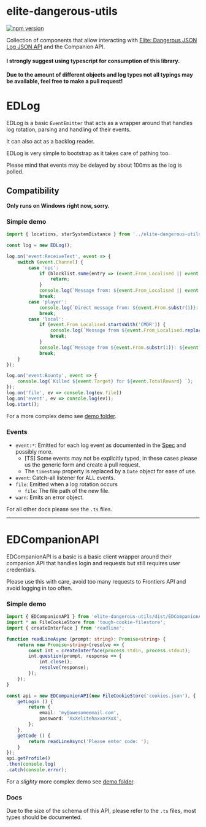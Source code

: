 # elite-dangerous-utils
[![npm version](https://badge.fury.io/js/elite-dangerous-utils.svg)](https://badge.fury.io/js/elite-dangerous-utils)

Collection of components that allow interacting with [Elite: Dangerous JSON Log JSON API](https://forums.frontier.co.uk/attachment.php?attachmentid=112608&d=1477509102])
and the Companion API.

#### I strongly suggest using typescript for consumption of this library.
#### Due to the amount of different objects and log types not all typings may be available, feel free to make a pull request!

# EDLog

EDLog is a basic `EventEmitter` that acts as a wrapper around
that handles log rotation, parsing and handling of their events.

It can also act as a backlog reader.

EDLog is very simple to bootstrap as it takes care of pathing too.

Please mind that events may be delayed by about 100ms as the log is polled.

## Compatibility

**Only runs on Windows right now, sorry.**

### Simple demo
```typescript
import { locations, starSystemDistance } from '../elite-dangerous-utils/dist/EDLog/EDLog';

const log = new EDLog();

log.on('event:ReceiveText', event => {
    switch (event.Channel) {
        case 'npc':
            if (blocklist.some(entry => (event.From_Localised || event.From).includes(entry))) {
                return;
            }
            console.log(`Message from: ${event.From_Localised || event.From}: ${event.Message_Localised}`);
            break;
        case 'player':
            console.log(`Direct message from: ${event.From.substr(1)}: ${event.Message}`);
            break;
        case 'local':
            if (event.From_Localised.startsWith('CMDR')) {
                console.log(`Message from ${event.From_Localised.replace('Commander ', '')}: ${event.Message}`);
                break;
            }
            console.log(`Message from ${event.From.substr(1)}: ${event.Message}`);
            break;
    }
});

log.on('event:Bounty', event => {
    console.log(`Killed ${event.Target} for ${event.TotalReward} `);
});
log.on('file', ev => console.log(ev.file))
log.on('event', ev => console.log(ev));
log.start();
```

For a more complex demo see [demo folder](demo/EDLog.demo.ts).

### Events

- `event:*`: Emitted for each log event as documented in the [Spec](https://forums.frontier.co.uk/attachment.php?attachmentid=112608&d=1477509102]) and possibly more.
    - [TS] Some events may not be explicitly typed, in these cases please us the generic form and create a pull request.
    - The `timestamp` property is replaced by a `Date` object for ease of use.
- `event`: Catch-all listener for ALL events.
- `file`: Emitted when a log rotation occurs
    - `file`: The file path of the new file.
- `warn`: Emits an error object.

For all other docs please see the `.ts` files.

---

# EDCompanionAPI

EDCompanionAPI is a basic is a basic client wrapper around their companion API that handles login and requests but still requires user credentials.

Please use this with care, avoid too many requests to Frontiers API and avoid logging in too often.

### Simple demo

```typescript
import { EDCompanionAPI } from 'elite-dangerous-utils/dist/EDCompanionAPI';
import * as FileCookieStore from 'tough-cookie-filestore';
import { createInterface } from 'readline';

function readLineAsync (prompt: string): Promise<string> {
    return new Promise<string>(resolve => {
        const int = createInterface(process.stdin, process.stdout);
        int.question(prompt, response => {
            int.close();
            resolve(response);
        });
    });
}

const api = new EDCompanionAPI(new FileCookieStore('cookies.json'), {
    getLogin () {
        return {
            email: 'my@awesomeemail.com',
            password: 'XxXelitehaxxorXxX',
        };
    },
    getCode () {
        return readLineAsync('Please enter code: ');
    }
});
api.getProfile()
.then(console.log)
.catch(console.error);
```

For a _slighty_ more complex demo see [demo folder](demo/EDLog.demo.ts).

### Docs

Due to the size of the schema of this API, please refer to the `.ts` files, most types should be documented.
